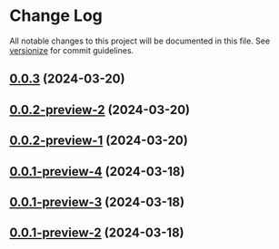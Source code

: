 # Change Log

All notable changes to this project will be documented in this file. See [versionize](https://github.com/versionize/versionize) for commit guidelines.


<a name="0.0.3"></a>
## [0.0.3](https://www.github.com/aheintz/hzcache/releases/tag/v0.0.3) (2024-03-20)

<a name="0.0.2-preview-2"></a>
## [0.0.2-preview-2](https://www.github.com/aheintz/hzcache/releases/tag/v0.0.2-preview-2) (2024-03-20)

<a name="0.0.2-preview-1"></a>
## [0.0.2-preview-1](https://www.github.com/aheintz/hzcache/releases/tag/v0.0.2-preview-1) (2024-03-20)

<a name="0.0.1-preview-4"></a>
## [0.0.1-preview-4](https://www.github.com/aheintz/hzcache/releases/tag/v0.0.1-preview-4) (2024-03-18)

<a name="0.0.1-preview-3"></a>
## [0.0.1-preview-3](https://www.github.com/aheintz/hzcache/releases/tag/v0.0.1-preview-3) (2024-03-18)

<a name="0.0.1-preview-2"></a>
## [0.0.1-preview-2](https://www.github.com/aheintz/hzcache/releases/tag/v0.0.1-preview-2) (2024-03-18)

